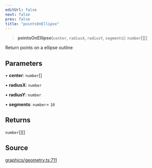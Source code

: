 ```yaml
---
editUrl: false
next: false
prev: false
title: "pointsOnEllipse"
---
```


> **pointsOnEllipse**(`center`, `radiusX`, `radiusY`, `segments`): `number`[][]

Return points on a ellipse outline

## Parameters

• **center**: `number`[]

• **radiusX**: `number`

• **radiusY**: `number`

• **segments**: `number`= `10`

## Returns

`number`[][]

## Source

[graphics/geometry.ts:711](https://github.com/dgmjs/dgmjs/blob/main/packages/core/src/graphics/geometry.ts#L711)
